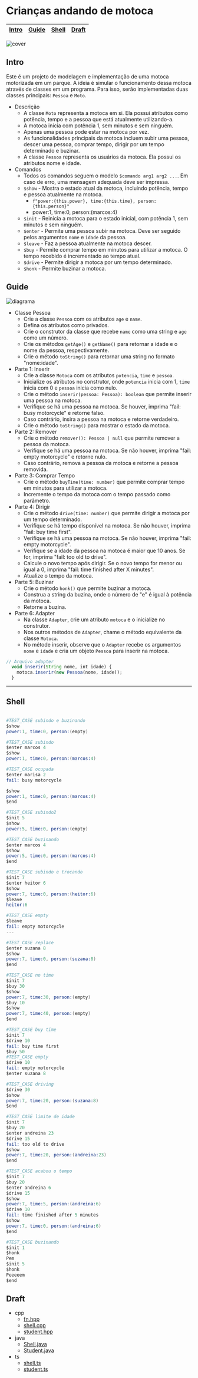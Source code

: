 # Crianças andando de motoca

<!-- toch -->
[Intro](#intro) | [Guide](#guide) | [Shell](#shell) | [Draft](#draft)
-- | -- | -- | --
<!-- toch -->

![cover](https://raw.githubusercontent.com/qxcodepoo/arcade/master/base/motoca/cover.jpg)

## Intro

Este é um projeto de modelagem e implementação de uma motoca motorizada em um parque. A ideia é simular o funcionamento dessa motoca através de classes em um programa. Para isso, serão implementadas duas classes principais: `Pessoa` e `Moto`.

- Descrição
  - A classe `Moto` representa a motoca em si. Ela possui atributos como potência, tempo e a pessoa que está atualmente utilizando-a.
  - A motoca inicia com potência 1, sem minutos e sem ninguém.
  - Apenas uma pessoa pode estar na motoca por vez.
  - As funcionalidades principais da motoca incluem subir uma pessoa, descer uma pessoa, comprar tempo, dirigir por um tempo determinado e buzinar.
  - A classe `Pessoa` representa os usuários da motoca. Ela possui os atributos nome e idade.
- Comandos
  - Todos os comandos seguem o modelo `$comando arg1 arg2 ...`. Em caso de erro, uma mensagem adequada deve ser impressa.
  - `$show` - Mostra o estado atual da motoca, incluindo potência, tempo e pessoa atualmente na motoca.
    - `f"power:{this.power}, time:{this.time}, person:{this.person}"`
    - power:1, time:0, person:(marcos:4)
  - `$init` - Reinicia a motoca para o estado inicial, com potência 1, sem minutos e sem ninguém.
  - `$enter` - Permite uma pessoa subir na motoca. Deve ser seguido pelos argumentos `nome` e `idade` da pessoa.
  - `$leave` - Faz a pessoa atualmente na motoca descer.
  - `$buy` - Permite comprar tempo em minutos para utilizar a motoca. O tempo recebido é incrementado ao tempo atual. 
  - `$drive` - Permite dirigir a motoca por um tempo determinado.
  - `$honk` - Permite buzinar a motoca.

## Guide

![diagrama](https://raw.githubusercontent.com/qxcodepoo/arcade/master/base/motoca/diagrama.png)

- Classe Pessoa
  - Crie a classe `Pessoa` com os atributos `age` e `name`.
  - Defina os atributos como privados.
  - Crie o construtor da classe que recebe `name` como uma string e `age` como um número.
  - Crie os métodos `getAge()` e `getName()` para retornar a idade e o nome da pessoa, respectivamente.
  - Crie o método `toString()` para retornar uma string no formato "nome:idade".
- Parte 1: Inserir
  - Crie a classe `Motoca` com os atributos `potencia`, `time` e `pessoa`.
  - Inicialize os atributos no construtor, onde `potencia` inicia com 1, `time` inicia com 0 e `pessoa` inicia como nulo.
  - Crie o método `inserir(pessoa: Pessoa): boolean` que permite inserir uma pessoa na motoca.
  - Verifique se há uma pessoa na motoca. Se houver, imprima "fail: busy motorcycle" e retorne falso.
  - Caso contrário, insira a pessoa na motoca e retorne verdadeiro.
  - Crie o método `toString()` para mostrar o estado da motoca.
- Parte 2: Remover
  - Crie o método `remover(): Pessoa | null` que permite remover a pessoa da motoca.
  - Verifique se há uma pessoa na motoca. Se não houver, imprima "fail: empty motorcycle" e retorne nulo.
  - Caso contrário, remova a pessoa da motoca e retorne a pessoa removida.
- Parte 3: Comprar Tempo
  - Crie o método `buyTime(time: number)` que permite comprar tempo em minutos para utilizar a motoca.
  - Incremente o tempo da motoca com o tempo passado como parâmetro.
- Parte 4: Dirigir
  - Crie o método `drive(time: number)` que permite dirigir a motoca por um tempo determinado.
  - Verifique se há tempo disponível na motoca. Se não houver, imprima "fail: buy time first".
  - Verifique se há uma pessoa na motoca. Se não houver, imprima "fail: empty motorcycle".
  - Verifique se a idade da pessoa na motoca é maior que 10 anos. Se for, imprima "fail: too old to drive".
  - Calcule o novo tempo após dirigir. Se o novo tempo for menor ou igual a 0, imprima "fail: time finished after X minutes".
  - Atualize o tempo da motoca.
- Parte 5: Buzinar
  - Crie o método `honk()` que permite buzinar a motoca.
  - Construa a string da buzina, onde o número de "e" é igual à potência da motoca.
  - Retorne a buzina.
- Parte 6: Adapter
  - Na classe `Adapter`, crie um atributo `motoca` e o inicialize no construtor.
  - Nos outros métodos de `Adapter`, chame o método equivalente da classe `Motoca`.
  - No métode inserir, observe que o `Adapter` recebe os argumentos `nome` e `idade` e cria um objeto `Pessoa` para inserir na motoca.

```ts
// Arquivo adapter
  void inserir(String nome, int idade) {
    motoca.inserir(new Pessoa(nome, idade));
  }
```

***

## Shell

```s

#TEST_CASE subindo e buzinando
$show
power:1, time:0, person:(empty)

#TEST_CASE subindo
$enter marcos 4
$show
power:1, time:0, person:(marcos:4)

#TEST_CASE ocupada
$enter marisa 2
fail: busy motorcycle

$show
power:1, time:0, person:(marcos:4)
$end
```

```s
#TEST_CASE subindo2
$init 5
$show
power:5, time:0, person:(empty)

#TEST_CASE buzinando
$enter marcos 4
$show
power:5, time:0, person:(marcos:4)
$end
```

```s
#TEST_CASE subindo e trocando
$init 7
$enter heitor 6
$show
power:7, time:0, person:(heitor:6)
$leave
heitor:6

#TEST_CASE empty
$leave
fail: empty motorcycle
---

#TEST_CASE replace
$enter suzana 8
$show
power:7, time:0, person:(suzana:8)
$end
```

```s
#TEST_CASE no time
$init 7
$buy 30
$show
power:7, time:30, person:(empty)
$buy 10
$show
power:7, time:40, person:(empty)
$end
```

```s
#TEST_CASE buy time 
$init 7
$drive 10
fail: buy time first
$buy 50
#TEST_CASE empty
$drive 10
fail: empty motorcycle
$enter suzana 8

#TEST_CASE driving
$drive 30
$show
power:7, time:20, person:(suzana:8)
$end
```

```s
#TEST_CASE limite de idade
$init 7
$buy 20
$enter andreina 23
$drive 15
fail: too old to drive
$show
power:7, time:20, person:(andreina:23)
$end
```

```s
#TEST_CASE acabou o tempo
$init 7
$buy 20
$enter andreina 6
$drive 15
$show
power:7, time:5, person:(andreina:6)
$drive 10
fail: time finished after 5 minutes
$show
power:7, time:0, person:(andreina:6)
$end
```

```s
#TEST_CASE buzinando
$init 1
$honk
Pem
$init 5
$honk
Peeeeem
$end
```

## Draft

<!-- links .cache/draft -->
- cpp
  - [fn.hpp](https://github.com/qxcodepoo/arcade/blob/master/base/motoca/.cache/draft/cpp/fn.hpp)
  - [shell.cpp](https://github.com/qxcodepoo/arcade/blob/master/base/motoca/.cache/draft/cpp/shell.cpp)
  - [student.hpp](https://github.com/qxcodepoo/arcade/blob/master/base/motoca/.cache/draft/cpp/student.hpp)
- java
  - [Shell.java](https://github.com/qxcodepoo/arcade/blob/master/base/motoca/.cache/draft/java/Shell.java)
  - [Student.java](https://github.com/qxcodepoo/arcade/blob/master/base/motoca/.cache/draft/java/Student.java)
- ts
  - [shell.ts](https://github.com/qxcodepoo/arcade/blob/master/base/motoca/.cache/draft/ts/shell.ts)
  - [student.ts](https://github.com/qxcodepoo/arcade/blob/master/base/motoca/.cache/draft/ts/student.ts)
<!-- links -->
